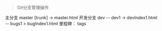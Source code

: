> Git分支管理操作

主分支 
master [trunk]  -> master.html
开发分支 
dev -- dev1  ->  devIndex1.html
        -- bugs1   > bugIndex1.html
里程碑：
tags